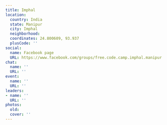 ```yaml
---
title: Imphal
location:
  country: India
  state: Manipur
  city: Imphal
  neighborhood: 
  coordinates: 24.800609, 93.937
  plusCode: ''
social:
  name: Facebook page
  URL: https://www.facebook.com/groups/free.code.camp.imphal.manipur
chat:
  name: ''
  URL: ''
event:
  name: ''
  URL: ''
leaders:
- name: ''
  URL: ''
photos:
  old: 
  cover: ''
---
```

